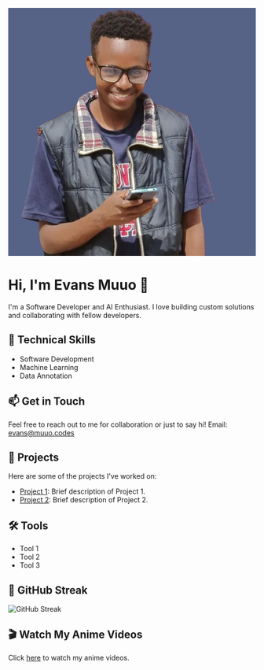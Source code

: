 ![Code Lord](./linkedin.png)

# Hi, I'm Evans Muuo 👋

I'm a Software Developer and AI Enthusiast. I love building custom solutions and collaborating with fellow developers.

## 🔧 Technical Skills

* Software Development
* Machine Learning
* Data Annotation

## 📫 Get in Touch

Feel free to reach out to me for collaboration or just to say hi! Email: evans@muuo.codes

## 🚀 Projects

Here are some of the projects I've worked on:

- [Project 1](https://mykiota.com): Brief description of Project 1.
- [Project 2](https://muuo.codes): Brief description of Project 2.

## 🛠️ Tools

- Tool 1
- Tool 2
- Tool 3

## 🎯 GitHub Streak

![GitHub Streak](https://github-readme-streak-stats.herokuapp.com?user=codelord-evans)

## 🎬 Watch My Anime Videos

Click [here](link-to-anime-video) to watch my anime videos.


<!---
codelord-evans/codelord-evans is a ✨ special ✨ repository because its `README.md` (this file) appears on your GitHub profile.
You can click the Preview link to take a look at your changes.
--->
